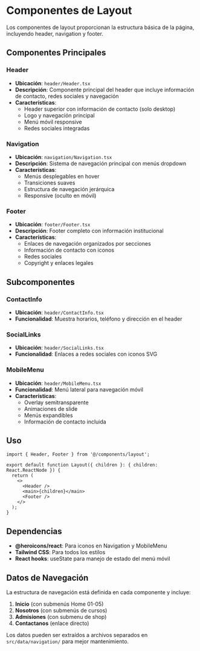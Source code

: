 # Componentes de Layout

Los componentes de layout proporcionan la estructura básica de la página, incluyendo header, navigation y footer.

## Componentes Principales

### Header
- **Ubicación**: `header/Header.tsx`
- **Descripción**: Componente principal del header que incluye información de contacto, redes sociales y navegación
- **Características**:
  - Header superior con información de contacto (solo desktop)
  - Logo y navegación principal
  - Menú móvil responsive
  - Redes sociales integradas

### Navigation
- **Ubicación**: `navigation/Navigation.tsx`
- **Descripción**: Sistema de navegación principal con menús dropdown
- **Características**:
  - Menús desplegables en hover
  - Transiciones suaves
  - Estructura de navegación jerárquica
  - Responsive (oculto en móvil)

### Footer
- **Ubicación**: `footer/Footer.tsx`
- **Descripción**: Footer completo con información institucional
- **Características**:
  - Enlaces de navegación organizados por secciones
  - Información de contacto con iconos
  - Redes sociales
  - Copyright y enlaces legales

## Subcomponentes

### ContactInfo
- **Ubicación**: `header/ContactInfo.tsx`
- **Funcionalidad**: Muestra horarios, teléfono y dirección en el header

### SocialLinks
- **Ubicación**: `header/SocialLinks.tsx`
- **Funcionalidad**: Enlaces a redes sociales con iconos SVG

### MobileMenu
- **Ubicación**: `header/MobileMenu.tsx`
- **Funcionalidad**: Menú lateral para navegación móvil
- **Características**:
  - Overlay semitransparente
  - Animaciones de slide
  - Menús expandibles
  - Información de contacto incluida

## Uso

```tsx
import { Header, Footer } from '@/components/layout';

export default function Layout({ children }: { children: React.ReactNode }) {
  return (
    <>
      <Header />
      <main>{children}</main>
      <Footer />
    </>
  );
}
```

## Dependencias

- **@heroicons/react**: Para iconos en Navigation y MobileMenu
- **Tailwind CSS**: Para todos los estilos
- **React hooks**: useState para manejo de estado del menú móvil

## Datos de Navegación

La estructura de navegación está definida en cada componente y incluye:

1. **Inicio** (con submenús Home 01-05)
2. **Nosotros** (con submenús de cursos)
3. **Admisiones** (con submenu de shop)
4. **Contactanos** (enlace directo)

Los datos pueden ser extraídos a archivos separados en `src/data/navigation/` para mejor mantenimiento.